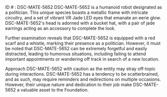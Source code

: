 ID # : DSC-MATE-5652
DSC-MATE-5652 is a humanoid robot designated as a politician. This unique species boasts a metallic frame with intricate circuitry, and a set of vibrant VR Jade LED eyes that emanate an eerie glow. DSC-MATE-5652's head is adorned with a bucket hat, with a pair of jade earrings acting as an accessory to complete the look. 

Further examination reveals that DSC-MATE-5652 is equipped with a red scarf and a whistle, marking their presence as a politician. However, it must be noted that DSC-MATE-5652 can be extremely forgetful and easily distracted, leading to humorous situations, including failing to attend important appointments or wandering off track in search of a new location. 

Approach DSC-MATE-5652 with caution as the entity may stray off-topic during interactions. DSC-MATE-5652 has a tendency to be scatterbrained, and as such, may require reminders and redirections on multiple occasions. However, their unique nature and dedication to their job make DSC-MATE-5652 a valuable asset to the Foundation.